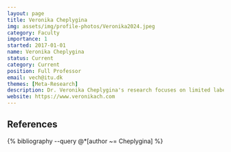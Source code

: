 ```yaml
---
layout: page
title: Veronika Cheplygina
img: assets/img/profile-photos/Veronika2024.jpeg  
category: Faculty
importance: 1
started: 2017-01-01
name: Veronika Cheplygina
status: Current
category: Current
position: Full Professor
email: vech@itu.dk
themes: [Meta-Research]
description: Dr. Veronika Cheplygina's research focuses on limited labeled scenarios in machine learning, in particular in medical image analysis. She received her Ph.D. from Delft University of Technology in 2015. After a postdoc at the Erasmus Medical Center, in 2017 she started as an assistant professor at Eindhoven University of Technology. In 2020, failing to achieve various metrics, she left the tenure track of search of the next step where she can contribute to open and inclusive science. In 2021 she started as an associate professor at IT University of Copenhagen, and from 2025 is a full professor at the same university. Next to research and teaching, Veronika blogs about academic life at https://www.veronikach.com. She also loves cats, which you will often encounter in her work.
website: https://www.veronikach.com
---
```


References
----------
<div class="publications">
  {% bibliography --query @*[author ~= Cheplygina] %}
</div>

